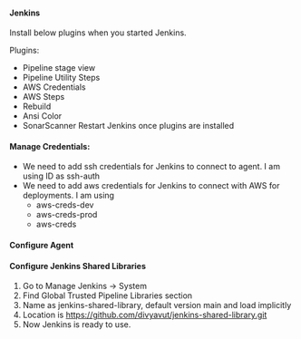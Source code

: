 #### Jenkins
Install below plugins when you started Jenkins.

Plugins:
- Pipeline stage view
- Pipeline Utility Steps
- AWS Credentials
- AWS Steps
- Rebuild
- Ansi Color
- SonarScanner
Restart Jenkins once plugins are installed

#### Manage Credentials:
- We need to add ssh credentials for Jenkins to connect to agent. I am using ID as ssh-auth
- We need to add aws credentials for Jenkins to connect with AWS for deployments. I am using
    - aws-creds-dev
    - aws-creds-prod
    - aws-creds
#### Configure Agent
#### Configure Jenkins Shared Libraries
1. Go to Manage Jenkins -> System
2. Find Global Trusted Pipeline Libraries section
3. Name as jenkins-shared-library, default version main and load implicitly
4. Location is https://github.com/divyavut/jenkins-shared-library.git
5. Now Jenkins is ready to use.